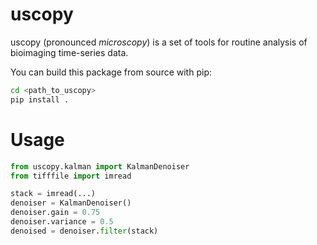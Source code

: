 # uscopy

uscopy (pronounced *microscopy*) is a set of tools for routine analysis of bioimaging time-series data. 

You can build this package from source with pip:

```bash
cd <path_to_uscopy>
pip install .
```

# Usage


```python
from uscopy.kalman import KalmanDenoiser
from tifffile import imread

stack = imread(...)
denoiser = KalmanDenoiser()
denoiser.gain = 0.75
denoiser.variance = 0.5
denoised = denoiser.filter(stack)
```